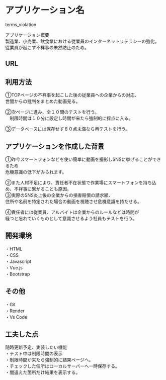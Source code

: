 # アプリケーション名

terms_violation

アプリケーション概要  
製造業、小売業、飲食業における従業員のインターネットリテラシーの強化。  
従業員が起こす不祥事の未然防止のため。

## URL

## 利用方法

①TOPページの不祥事を起こした後の従業員への企業からの対応、  
世間からの批判をまとめた動画見る。

②次ページに進み、全１０問のテストを行う。  
　制限時間は１０分に設定し時間が来たら強制的に採点に入る。

③データベースには保存せず８０点未満なら再テストを行う。

## アプリケーションを作成した背景

①昨今スマートフォンなどを使い簡単に動画を撮影しSNSに挙げることができるため  
危機意識の低下がみられます。

②また人材不足により、責任者不在状態で作業場にスマートフォンを持ち込め、不祥事に繋がることも原因。  
③実際のSNS炎上後の企業からの損害賠償の請求額、  
住所や名前を特定された場合の動画を視聴させ危機意識を持たせる。

④責任者には従業員、アルバイトは企業からのルールなどは時間が  
経つと忘れていくものとして意識させるよう社員もテストを行う。

## 開発環境

・HTML  
・CSS  
・Javascript  
・Vue.js  
・Bootstrap

## その他

・Git  
・Render  
・Vs Code

## 工夫した点

随時更新予定、実装したい機能  
・テスト中は制限時間の表示  
・制限時間が来たら強制的に結果ページへ。  
・チェックした個所はローカルサーバーへ一時保存する。  
・間違えた箇所だけ結果を表示する。
